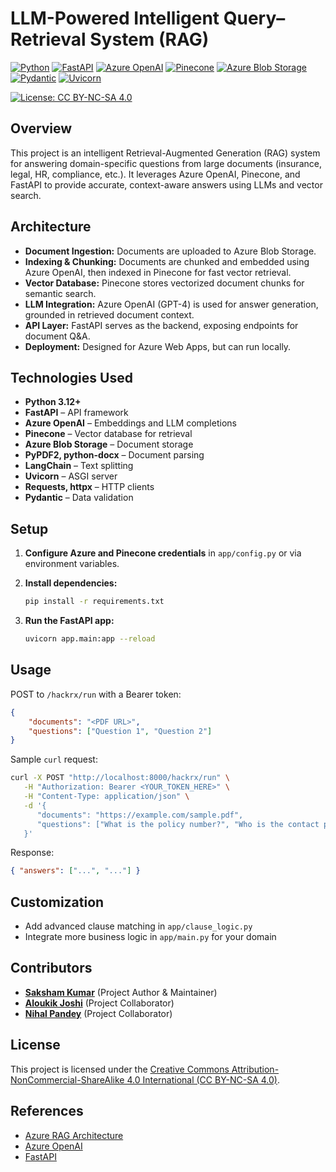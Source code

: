 # LLM-Powered Intelligent Query–Retrieval System (RAG)

<a href="https://www.python.org/"><img src="https://img.shields.io/badge/Python-3.12+-blue?logo=python&logoColor=white" alt="Python"></a>
<a href="https://fastapi.tiangolo.com/"><img src="https://img.shields.io/badge/FastAPI-005571?logo=fastapi&logoColor=white" alt="FastAPI"></a>
<a href="https://azure.microsoft.com/en-us/products/ai-services/openai-service/"><img src="https://img.shields.io/badge/Azure%20OpenAI-0078D4?logo=microsoftazure&logoColor=white" alt="Azure OpenAI"></a>
<a href="https://www.pinecone.io/"><img src="https://img.shields.io/badge/Pinecone-45B8AC?logo=pinecone&logoColor=white" alt="Pinecone"></a>
<a href="https://azure.microsoft.com/en-us/products/storage/blobs/"><img src="https://img.shields.io/badge/Azure%20Blob%20Storage-0089D6?logo=microsoftazure&logoColor=white" alt="Azure Blob Storage"></a>
<a href="https://pydantic-docs.helpmanual.io/"><img src="https://img.shields.io/badge/Pydantic-008000?logo=pydantic&logoColor=white" alt="Pydantic"></a>
<a href="https://www.uvicorn.org/"><img src="https://img.shields.io/badge/Uvicorn-22C55E?logo=uvicorn&logoColor=white" alt="Uvicorn"></a>

<a href="https://creativecommons.org/licenses/by-nc-sa/4.0/"><img src="https://img.shields.io/badge/License-CC%20BY--NC--SA%204.0-lightgrey.svg?logo=creativecommons&logoColor=white" alt="License: CC BY-NC-SA 4.0"></a>

## Overview

This project is an intelligent Retrieval-Augmented Generation (RAG) system for answering domain-specific questions from large documents (insurance, legal, HR, compliance, etc.). It leverages Azure OpenAI, Pinecone, and FastAPI to provide accurate, context-aware answers using LLMs and vector search.

## Architecture

- **Document Ingestion:** Documents are uploaded to Azure Blob Storage.
- **Indexing & Chunking:** Documents are chunked and embedded using Azure OpenAI, then indexed in Pinecone for fast vector retrieval.
- **Vector Database:** Pinecone stores vectorized document chunks for semantic search.
- **LLM Integration:** Azure OpenAI (GPT-4) is used for answer generation, grounded in retrieved document context.
- **API Layer:** FastAPI serves as the backend, exposing endpoints for document Q&A.
- **Deployment:** Designed for Azure Web Apps, but can run locally.

## Technologies Used

- **Python 3.12+**
- **FastAPI** – API framework
- **Azure OpenAI** – Embeddings and LLM completions
- **Pinecone** – Vector database for retrieval
- **Azure Blob Storage** – Document storage
- **PyPDF2, python-docx** – Document parsing
- **LangChain** – Text splitting
- **Uvicorn** – ASGI server
- **Requests, httpx** – HTTP clients
- **Pydantic** – Data validation

## Setup

1. **Configure Azure and Pinecone credentials** in `app/config.py` or via environment variables.
2. **Install dependencies:**

   ```sh
   pip install -r requirements.txt
   ```

3. **Run the FastAPI app:**

   ```sh
   uvicorn app.main:app --reload
   ```

## Usage

POST to `/hackrx/run` with a Bearer token:

```json
{
	"documents": "<PDF URL>",
	"questions": ["Question 1", "Question 2"]
}
```

Sample `curl` request:

```sh
curl -X POST "http://localhost:8000/hackrx/run" \
   -H "Authorization: Bearer <YOUR_TOKEN_HERE>" \
   -H "Content-Type: application/json" \
   -d '{
      "documents": "https://example.com/sample.pdf",
      "questions": ["What is the policy number?", "Who is the contact person?"]
   }'
```

Response:

```json
{ "answers": ["...", "..."] }
```

## Customization

- Add advanced clause matching in `app/clause_logic.py`
- Integrate more business logic in `app/main.py` for your domain

## Contributors

- [**Saksham Kumar**](https://github.com/Polymath-Saksh) (Project Author & Maintainer)
- [**Aloukik Joshi**](https://github.com/aloukikjoshi) (Project Collaborator)
- [**Nihal Pandey**](https://github.com/NihalPandey5060) (Project Collaborator)

## License

This project is licensed under the [Creative Commons Attribution-NonCommercial-ShareAlike 4.0 International (CC BY-NC-SA 4.0)](LICENSE).

## References

- [Azure RAG Architecture](https://learn.microsoft.com/en-us/azure/search/?wt.mc_id=studentamb_217334retrieval-augmented-generation-overview)
- [Azure OpenAI](https://learn.microsoft.com/en-us/azure/ai-services/openai/?wt.mc_id=studentamb_217334)
- [FastAPI](https://fastapi.tiangolo.com/)

